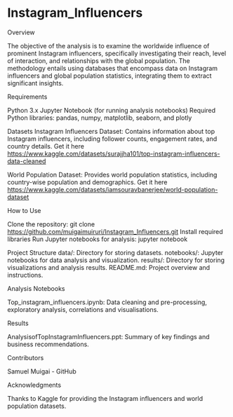 # Instagram_Influencers

Overview


The objective of the analysis is to examine the worldwide influence of prominent Instagram influencers, specifically investigating their reach, level of interaction, and relationships with the global population. The methodology entails using databases that encompass data on Instagram influencers and global population statistics, integrating them to extract significant insights.

Requirements

Python 3.x
Jupyter Notebook (for running analysis notebooks)
Required Python libraries: pandas, numpy, matplotlib, seaborn, and plotly

Datasets
Instagram Influencers Dataset: Contains information about top Instagram influencers, including follower counts, engagement rates, and country details.
Get it here https://www.kaggle.com/datasets/surajjha101/top-instagram-influencers-data-cleaned

World Population Dataset: Provides world population statistics, including country-wise population and demographics.
Get it here https://www.kaggle.com/datasets/iamsouravbanerjee/world-population-dataset

How to Use

Clone the repository: git clone https://github.com/muigaimuiruri/Instagram_Influencers.git
Install required libraries
Run Jupyter notebooks for analysis: jupyter notebook

Project Structure
data/: Directory for storing datasets.
notebooks/: Jupyter notebooks for data analysis and visualization.
results/: Directory for storing visualizations and analysis results.
README.md: Project overview and instructions.

Analysis Notebooks

Top_instagram_influencers.ipynb: Data cleaning and pre-processing, exploratory analysis, correlations and visualisations.

Results

AnalysisofTopInstagramInfluencers.ppt: Summary of key findings and business recommendations.

Contributors

Samuel Muigai - GitHub


Acknowledgments

Thanks to Kaggle for providing the Instagram influencers and world population datasets.


